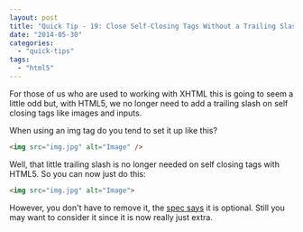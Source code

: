 ```yaml
---
layout: post
title: "Quick Tip - 19: Close Self-Closing Tags Without a Trailing Slash"
date: "2014-05-30"
categories: 
  - "quick-tips"
tags: 
  - "html5"
---
```


<p class="intro"><span class="dropcap">F</span>or those of us who are used to working with XHTML this is going to seem a little odd but, with HTML5, we no longer need to add a trailing slash on self closing tags like images and inputs.</p>

When using an img tag do you tend to set it up like this?

```html
<img src="img.jpg" alt="Image" />
```

Well, that little trailing slash is no longer needed on self closing tags with HTML5. So you can now just do this:

```html
<img src="img.jpg" alt="Image">
```

However, you don't have to remove it, the [spec says](http://dev.w3.org/html5/spec-author-view/syntax.html#syntax-start-tag) it is optional. Still you may want to consider it since it is now really just extra.
